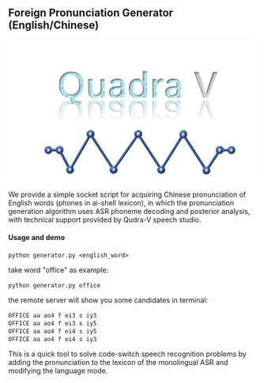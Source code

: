## Foreign Pronunciation Generator  (English/Chinese)
![avatar](icon/icon.jpg)

We provide a simple socket script for acquiring Chinese pronunciation of English words (phones in ai-shell lexicon), in which the pronunciation generation algorithm uses ASR phoneme decoding and posterior analysis, with technical support provided by Qudra-V speech studio.

#### Usage and demo
    
    python generator.py <english_word>

take word "office" as example:

    python generator.py office

the remote server will show you some candidates in terminal:

    OFFICE aa ao4 f ei3 s iy3
    OFFICE aa ao4 f ei3 s iy5
    OFFICE aa ao4 f ei4 s iy5
    OFFICE aa ao4 f ei4 s iy3

This is a quick tool to solve code-switch speech recognition problems by adding the pronunciation to the lexicon of the monolingual ASR and modifying the language mode.
